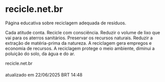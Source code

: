 # recicle.net.br
Página educativa sobre reciclagem adequada de resíduos.

Cada atitude conta. Recicle com consciência. Reduzir o volume de lixo que vai para os aterros sanitários. Preservar os recursos naturais. Reduzir a extração de matéria-prima da natureza. A reciclagem gera empregos e economia de recursos. A reciclagem protege o meio ambiente, diminui a poluição do solo, da água e do ar. 

recicle.net.br

####
atualizado em 22/06/2025 BRT 14:48